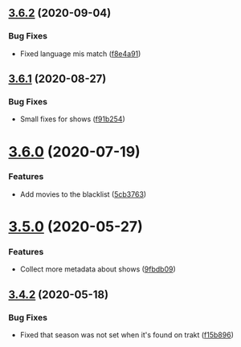 ## [3.6.2](https://github.com/pct-org/scraper/compare/v3.6.1...v3.6.2) (2020-09-04)


### Bug Fixes

* Fixed language mis match ([f8e4a91](https://github.com/pct-org/scraper/commit/f8e4a9126ebd74fb290ec03ee4987aa13ff3c0a9))



## [3.6.1](https://github.com/pct-org/scraper/compare/v3.6.0...v3.6.1) (2020-08-27)


### Bug Fixes

* Small fixes for shows ([f91b254](https://github.com/pct-org/scraper/commit/f91b2542293b00a8f0c82273d36d6d58cd743316))



# [3.6.0](https://github.com/pct-org/scraper/compare/v3.5.0...v3.6.0) (2020-07-19)


### Features

* Add movies to the blacklist ([5cb3763](https://github.com/pct-org/scraper/commit/5cb3763cc2e1e3f89e0a8e307ce07c057253487a))



# [3.5.0](https://github.com/pct-org/scraper/compare/v3.4.2...v3.5.0) (2020-05-27)


### Features

* Collect more metadata about shows ([9fbdb09](https://github.com/pct-org/scraper/commit/9fbdb098b17e5de8d3a0f7a630bce41569984bff))



## [3.4.2](https://github.com/pct-org/scraper/compare/v3.4.1...v3.4.2) (2020-05-18)


### Bug Fixes

* Fixed that season was not set when it's found on trakt ([f15b896](https://github.com/pct-org/scraper/commit/f15b896f9003bfa30f83cc32c0099125917688be))



